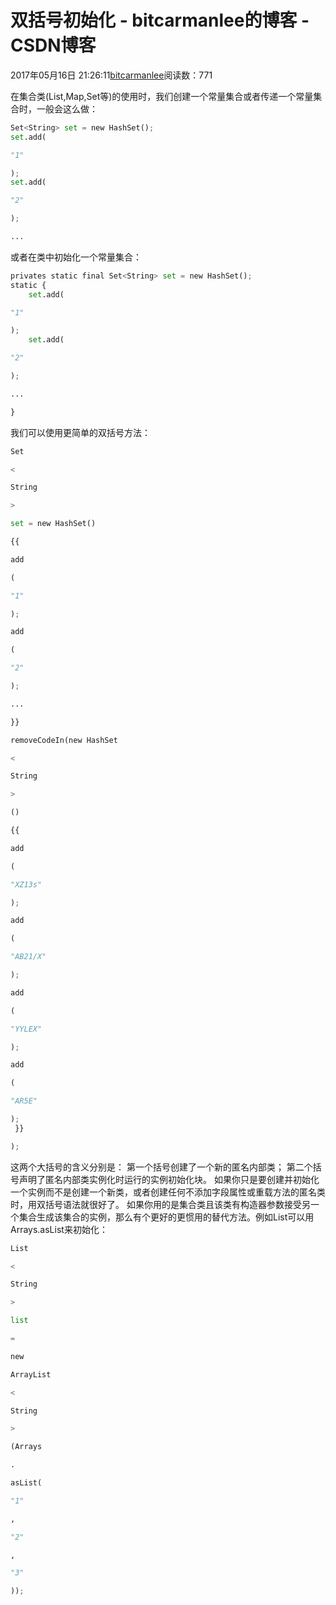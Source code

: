 
# 双括号初始化 - bitcarmanlee的博客 - CSDN博客


2017年05月16日 21:26:11[bitcarmanlee](https://me.csdn.net/bitcarmanlee)阅读数：771


在集合类(List,Map,Set等)的使用时，我们创建一个常量集合或者传递一个常量集合时，一般会这么做：
```python
Set<String> set = new HashSet();
set.add(
```
```python
"1"
```
```python
);
set.add(
```
```python
"2"
```
```python
);
```
```python
...
```
或者在类中初始化一个常量集合：
```python
privates static final Set<String> set = new HashSet();
static {
    set.add(
```
```python
"1"
```
```python
);
    set.add(
```
```python
"2"
```
```python
);
```
```python
...
```
```python
}
```
我们可以使用更简单的双括号方法：
```python
Set
```
```python
<
```
```python
String
```
```python
>
```
```python
set = new HashSet()
```
```python
{{
```
```python
add
```
```python
(
```
```python
"1"
```
```python
);
```
```python
add
```
```python
(
```
```python
"2"
```
```python
);
```
```python
...
```
```python
}}
```
```python
removeCodeIn(new HashSet
```
```python
<
```
```python
String
```
```python
>
```
```python
()
```
```python
{{
```
```python
add
```
```python
(
```
```python
"XZ13s"
```
```python
);
```
```python
add
```
```python
(
```
```python
"AB21/X"
```
```python
);
```
```python
add
```
```python
(
```
```python
"YYLEX"
```
```python
);
```
```python
add
```
```python
(
```
```python
"AR5E"
```
```python
);
 }}
```
```python
);
```
这两个大括号的含义分别是：
第一个括号创建了一个新的匿名内部类；
第二个括号声明了匿名内部类实例化时运行的实例初始化块。
如果你只是要创建并初始化一个实例而不是创建一个新类，或者创建任何不添加字段属性或重载方法的匿名类时，用双括号语法就很好了。
如果你用的是集合类且该类有构造器参数接受另一个集合生成该集合的实例，那么有个更好的更惯用的替代方法。例如List可以用Arrays.asList来初始化：
```python
List
```
```python
<
```
```python
String
```
```python
>
```
```python
list
```
```python
=
```
```python
new
```
```python
ArrayList
```
```python
<
```
```python
String
```
```python
>
```
```python
(Arrays
```
```python
.
```
```python
asList(
```
```python
"1"
```
```python
,
```
```python
"2"
```
```python
,
```
```python
"3"
```
```python
));
```

